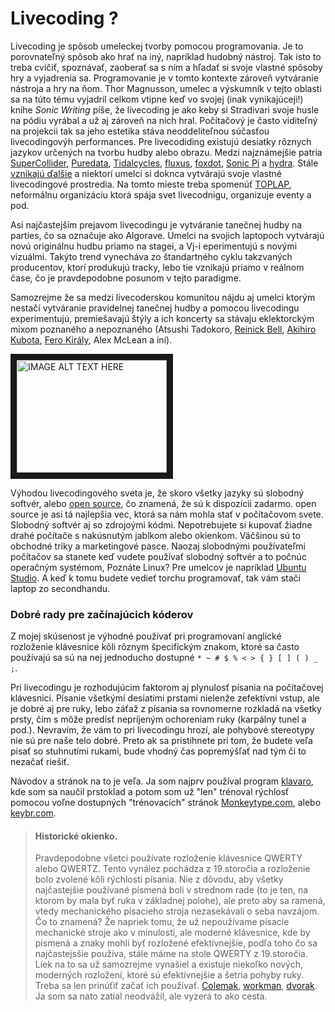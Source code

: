 # Livecoding ?

Livecoding je spôsob umeleckej tvorby pomocou programovania. Je to porovnateľný spôsob ako hrať na iný, napríklad hudobný nástroj. Tak isto to treba cvičiť, spoznávať, zaoberať sa s ním a hľadať si svoje vlastné spôsoby hry a vyjadrenia sa. Programovanie je v tomto kontexte zároveň vytváranie nástroja a hry na ňom. Thor Magnusson, umelec a výskumník v tejto oblasti sa na túto tému vyjadril celkom vtipne keď vo svojej (inak vynikajúceji!) knihe *Sonic Writing* píše, že livecoding je ako keby si Stradivari svoje husle na pódiu vyrábal a už aj zároveň na nich hral. Počítačový je často viditeľný na projekcii tak sa jeho estetika stáva neoddeliteľnou súčasťou livecodingovýh performances.  Pre livecodiding existujú desiatky rôznych jazykov určených na tvorbu hudby alebo obrazu. Medzi najznámejšie patria  [SuperCollider](https://supercollider.github.io/), [Puredata](https://puredata.info/), [Tidalcycles](https://tidalcycles.org/), [fluxus](http://www.pawfal.org/fluxus/), [foxdot](https://foxdot.org/), [Sonic Pi](https://sonic-pi.net/) a [hydra](https://hydra.ojack.xyz/?sketch_id=example_4). Stále [vznikajú ďalšie](https://github.com/toplap/awesome-livecoding) a niektorí umelci si doknca vytvárajú svoje vlastné livecodingové prostredia. Na tomto mieste treba spomenúť [TOPLAP](https://toplap.org/), neformálnu organizáciu ktorá spája svet livecodnigu, organizuje eventy a pod.

Asi najčastejším prejavom livecodingu je vytváranie tanečnej hudby na parties, čo sa označuje ako Algorave. Umelci na svojich laptopoch vytvárajú novú originálnu hudbu priamo na stagei, a Vj-i eperimentujú s novými vizuálmi. Takýto trend vynecháva zo štandartného cyklu takzvaných producentov, ktorí produkujú tracky, lebo tie vznikajú priamo v reálnom čase, čo je pravdepodobne posunom v tejto paradigme.

Samozrejme že sa medzi livecoderskou komunitou nájdu aj umelci ktorým nestačí vytváranie pravidelnej tanečnej hudby a pomocou livecodingu experimentujú, premiešavajú štýly a ich koncerty sa stávaju eklektorckým mixom poznaného a nepoznaného (Atsushi Tadokoro, [Reinick Bell](https://www.youtube.com/watch?v=fXuLsLV20bw), [Akihiro Kubota](https://www.youtube.com/watch?v=IcDQnXWi4bg), [Fero Király](https://vimeo.com/656637692), Alex McLean a iní).

<a href="http://www.youtube.com/watch?feature=player_embedded&v=Tjf-NJNfOP4" target="_blank">
 <img src="http://img.youtube.com/vi/Tjf-NJNfOP4/0.jpg" alt="IMAGE ALT TEXT HERE" width="240" height="180" border="10" />
</a>

Výhodou livecodingového sveta je, že skoro všetky jazyky sú slobodný softvér, alebo [open source](https://en.wikipedia.org/wiki/Open_source), čo znamená, že sú k dispozícii zadarmo. open source je asi tá najlepšia vec, ktorá sa nám mohla stať v počítačovom svete. Slobodný softvér aj so zdrojoými kódmi. Nepotrebujete si kupovať žiadne drahé počítače s nakúsnutým jablkom alebo okienkom. Väčšinou sú to obchodné triky a marketingové pasce. Naozaj slobodnými používateľmi počítačov sa stanete keď vudete používať slobodný softvér a to počnúc operačným systémom, Poznáte Linux? Pre umelcov je napríklad [Ubuntu Studio](https://ubuntustudio.org/). A keď k tomu budete vedieť torchu programovať, tak vám stači laptop zo secondhandu.



### Dobré rady pre začínajúcich kóderov

Z mojej skúsenost je výhodné používať pri programovaní anglické rozloženie klávesnice kôli rôznym špecifickým znakom, ktoré sa často používajú sa sú na nej jednoducho dostupné `* ~ # $ % < > { } [ ] ( ) _ ;`.


Pri livecodingu je rozhodujúcim faktorom aj plynulosť  písania na počítačovej klávesnici. Písanie všetkými desiatimi prstami nielenže zefektívni vstup, ale je dobré aj pre ruky, lebo záťaž z písania sa rovnomerne rozkladá na všetky prsty, čím s môže predísť nepríjeným ochoreniam ruky (karpálny tunel a pod.). Nevravím, že vám to pri livecodingu hrozí, ale pohybové stereotypy nie sú pre naše telo dobré. Preto ak sa pristihnete pri tom, že budete veľa písať so stuhnutími rukami, bude vhodný čas popremýšľať nad tým či to nezačať riešiť. 

 Návodov a stránok na to je veľa. Ja som najprv používal program [klavaro](https://klavaro.sourceforge.io/en/index.html), kde som sa naučil prstoklad a potom som už "len"  trénoval rýchlosť pomocou voľne dostupných "trénovacích" stránok  [Monkeytype.com](https://monkeytype.com/), alebo [keybr.com](https://www.keybr.com/).


>#### Historické okienko.
>Pravdepodobne všetci používate rozloženie klávesnice QWERTY alebo QWERTZ. Tento vynález pochádza z 19.storočia a rozloženie bolo zvolené kôli rýchlosti písania. Nie z dôvodu, aby všetky najčastejšie používané písmená boli v strednom rade (to je ten, na ktorom by mala byť ruka v základnej polohe), ale preto aby sa ramená, vtedy mechanického písacieho stroja nezasekávali o seba navzájom. Čo to znamená? Že napriek tomu, že už nepoužívame písacie mechanické stroje ako v minulosti, ale moderné klávesnice, kde by písmená a znaky mohli byť rozložené efektívnejšie, podľa toho čo sa najčastejsšie používa, stále máme na stole QWERTY z 19.storočia. Liek na to sa už samozrejme vynašiel a existuje niekoľko nových, moderných rozložení, ktoré sú efektívnejšie a šetria pohyby ruky. Treba sa len prinúťiť začať ich používať. [Colemak](https://colemak.com/), [workman](https://workmanlayout.org/), [dvorak](https://en.wikipedia.org/wiki/Dvorak_keyboard_layout). Ja som sa nato zatial neodvážil, ale vyzerá to ako cesta.




